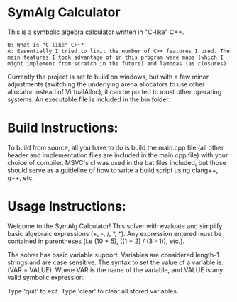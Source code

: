 # SymAlg Calculator
This is a symbolic algebra calculator written in "C-like" C++. 

	Q: What is "C-like" C++? 
	A: Essentially I tried to limit the number of C++ features I used. The main features I took advantage of in this program were maps (which I might implement from scratch in the future) and lambdas (as closures).

Currently the project is set to build on windows, but with a few minor adjustments (switching the underlying arena allocators to use other allocator instead of VirtualAlloc), it can be ported to most other operating systems. An executable file is included in the bin folder.

# Build Instructions:
To build from source, all you have to do is build the main.cpp file (all other header and implementation files are included in the main.cpp file) with your choice of compiler. MSVC's cl was used in the bat files included, but those should serve as a guideline of how to write a build script using clang++, g++, etc. 

# Usage Instructions:
Welcome to the SymAlg Calculator! This solver with evaluate and simplify basic algebraic expressions (+, -, /, *, ^).
Any expression entered must be contained in parentheses (i.e (10 + 5), ((1 + 2) / (3 - 1)), etc.).

The solver has basic variable support.
Variables are considered length-1 strings and are case sensitive.
The syntax to set the value of a variable is: (VAR = VALUE). Where VAR is the name of the variable, and VALUE is any valid symbolic expression.

Type 'quit' to exit.
Type 'clear' to clear all stored variables.